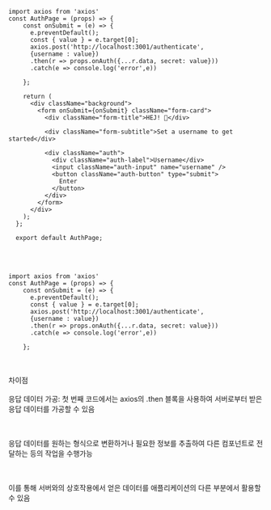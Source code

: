 ```
import axios from 'axios'
const AuthPage = (props) => {
    const onSubmit = (e) => {
      e.preventDefault();
      const { value } = e.target[0];
      axios.post('http://localhost:3001/authenticate',
      {username : value})
      .then(r => props.onAuth({...r.data, secret: value}))
      .catch(e => console.log('error',e))
    
    };
  
    return (
      <div className="background">
        <form onSubmit={onSubmit} className="form-card">
          <div className="form-title">HEJ! 👋</div>
  
          <div className="form-subtitle">Set a username to get started</div>
  
          <div className="auth">
            <div className="auth-label">Username</div>
            <input className="auth-input" name="username" />
            <button className="auth-button" type="submit">
              Enter
            </button>
          </div>
        </form>
      </div>
    );
  };
  
  export default AuthPage;
```
<br><br>
```
import axios from 'axios'
const AuthPage = (props) => {
    const onSubmit = (e) => {
      e.preventDefault();
      const { value } = e.target[0];
      axios.post('http://localhost:3001/authenticate',
      {username : value})
      .then(r => props.onAuth({...r.data, secret: value}))
      .catch(e => console.log('error',e))
    
    };
```
<br><br>
차이점 
<br><br>
응답 데이터 가공: 첫 번째 코드에서는 axios의 .then 블록을 사용하여 서버로부터 받은 응답 데이터를 가공할 수 있음

<br><br>
응답 데이터를 원하는 형식으로 변환하거나 필요한 정보를 추출하여 다른 컴포넌트로 전달하는 등의 작업을 수행가능

<br><br>
이를 통해 서버와의 상호작용에서 얻은 데이터를 애플리케이션의 다른 부분에서 활용할 수 있음
